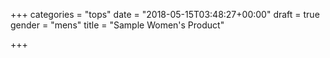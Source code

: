 +++
categories = "tops"
date = "2018-05-15T03:48:27+00:00"
draft = true
gender = "mens"
title = "Sample Women's Product"

+++
